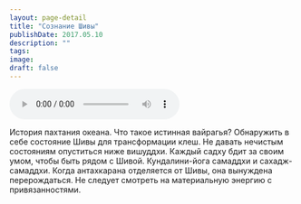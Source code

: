 ```yaml
---
layout: page-detail
title: "Сознание Шивы"
publishDate: 2017.05.10
description: ""
tags:
image:
draft: false
---
```


<audio title="2017.05.10 - Сознание Шивы.mp3" src="https://filer-api.advayta.org/v1.0/public/files/75911" controls=""></audio>

 История пахтания океана. Что такое истинная вайрагья? Обнаружить в себе состояние Шивы для трансформации клеш. Не давать нечистым состояниям опуститься ниже вишуддхи. Каждый садху бдит за своим умом, чтобы быть рядом с Шивой. Кундалини-йога самаддхи и сахадж-самаддхи. Когда антахкарана отделяется от Шивы, она вынуждена перерождаться. Не следует смотреть на материальную энергию с привязанностями. 

  
